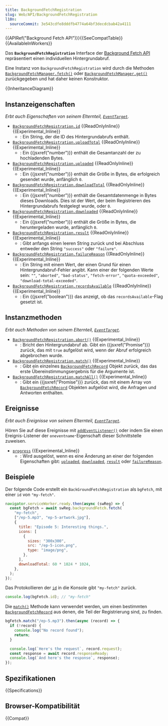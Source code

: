 ```yaml
---
title: BackgroundFetchRegistration
slug: Web/API/BackgroundFetchRegistration
l10n:
  sourceCommit: 3e543cdfe8dddfb4774a64bf3decdcbab42a4111
---
```


{{APIRef("Background Fetch API")}}{{SeeCompatTable}}{{AvailableInWorkers}}

Das **`BackgroundFetchRegistration`** Interface der [Background Fetch API](/de/docs/Web/API/Background_Fetch_API) repräsentiert einen individuellen Hintergrundabruf.

Eine Instanz von `BackgroundFetchRegistration` wird durch die Methoden [`BackgroundFetchManager.fetch()`](/de/docs/Web/API/BackgroundFetchManager/fetch) oder [`BackgroundFetchManager.get()`](/de/docs/Web/API/BackgroundFetchManager/get) zurückgegeben und hat daher keinen Konstruktor.

{{InheritanceDiagram}}

## Instanzeigenschaften

_Erbt auch Eigenschaften von seinem Elternteil, [`EventTarget`](/de/docs/Web/API/EventTarget)._

- [`BackgroundFetchRegistration.id`](/de/docs/Web/API/BackgroundFetchRegistration/id) {{ReadOnlyInline}} {{Experimental_Inline}}
  - : Ein String, der die ID des Hintergrundabrufs enthält.
- [`BackgroundFetchRegistration.uploadTotal`](/de/docs/Web/API/BackgroundFetchRegistration/uploadTotal) {{ReadOnlyInline}} {{Experimental_Inline}}
  - : Ein {{jsxref("number")}} enthält die Gesamtanzahl der zu hochladenden Bytes.
- [`BackgroundFetchRegistration.uploaded`](/de/docs/Web/API/BackgroundFetchRegistration/uploaded) {{ReadOnlyInline}} {{Experimental_Inline}}
  - : Ein {{jsxref("number")}} enthält die Größe in Bytes, die erfolgreich gesendet wurde, anfänglich `0`.
- [`BackgroundFetchRegistration.downloadTotal`](/de/docs/Web/API/BackgroundFetchRegistration/downloadTotal) {{ReadOnlyInline}} {{Experimental_Inline}}
  - : Ein {{jsxref("number")}} enthält die Gesamtdatenmenge in Bytes dieses Downloads. Dies ist der Wert, der beim Registrieren des Hintergrundabrufs festgelegt wurde, oder `0`.
- [`BackgroundFetchRegistration.downloaded`](/de/docs/Web/API/BackgroundFetchRegistration/downloaded) {{ReadOnlyInline}} {{Experimental_Inline}}
  - : Ein {{jsxref("number")}} enthält die Größe in Bytes, die heruntergeladen wurde, anfänglich `0`.
- [`BackgroundFetchRegistration.result`](/de/docs/Web/API/BackgroundFetchRegistration/result) {{ReadOnlyInline}} {{Experimental_Inline}}
  - : Gibt anfangs einen leeren String zurück und bei Abschluss entweder den String `"success"` oder `"failure"`.
- [`BackgroundFetchRegistration.failureReason`](/de/docs/Web/API/BackgroundFetchRegistration/failureReason) {{ReadOnlyInline}} {{Experimental_Inline}}
  - : Ein String mit einem Wert, der einen Grund für einen Hintergrundabruf-Fehler angibt. Kann einer der folgenden Werte sein: `""`, `"aborted"`, `"bad-status"`, `"fetch-error"`, `"quota-exceeded"`, `"download-total-exceeded"`.
- [`BackgroundFetchRegistration.recordsAvailable`](/de/docs/Web/API/BackgroundFetchRegistration/recordsAvailable) {{ReadOnlyInline}} {{Experimental_Inline}}
  - : Ein {{jsxref("boolean")}} das anzeigt, ob das `recordsAvailable`-Flag gesetzt ist.

## Instanzmethoden

_Erbt auch Methoden von seinem Elternteil, [`EventTarget`](/de/docs/Web/API/EventTarget)._

- [`BackgroundFetchRegistration.abort()`](/de/docs/Web/API/BackgroundFetchRegistration/abort) {{Experimental_Inline}}
  - : Bricht den Hintergrundabruf ab. Gibt ein {{jsxref("Promise")}} zurück, das mit `true` aufgelöst wird, wenn der Abruf erfolgreich abgebrochen wurde.
- [`BackgroundFetchRegistration.match()`](/de/docs/Web/API/BackgroundFetchRegistration/match) {{Experimental_Inline}}
  - : Gibt ein einzelnes [`BackgroundFetchRecord`](/de/docs/Web/API/BackgroundFetchRecord) Objekt zurück, das das erste Übereinstimmungsergebnis für die Argumente ist.
- [`BackgroundFetchRegistration.matchAll()`](/de/docs/Web/API/BackgroundFetchRegistration/matchAll) {{Experimental_Inline}}
  - : Gibt ein {{jsxref("Promise")}} zurück, das mit einem Array von [`BackgroundFetchRecord`](/de/docs/Web/API/BackgroundFetchRecord) Objekten aufgelöst wird, die Anfragen und Antworten enthalten.

## Ereignisse

_Erbt auch Ereignisse von seinem Elternteil, [`EventTarget`](/de/docs/Web/API/EventTarget)._

Hören Sie auf diese Ereignisse mit [`addEventListener()`](/de/docs/Web/API/EventTarget/addEventListener) oder indem Sie einen Ereignis-Listener der `oneventname`-Eigenschaft dieser Schnittstelle zuweisen.

- [`progress`](/de/docs/Web/API/BackgroundFetchRegistration/progress_event) {{Experimental_Inline}}
  - : Wird ausgelöst, wenn es eine Änderung an einer der folgenden Eigenschaften gibt:
    [`uploaded`](/de/docs/Web/API/BackgroundFetchRegistration/uploaded),
    [`downloaded`](/de/docs/Web/API/BackgroundFetchRegistration/downloaded),
    [`result`](/de/docs/Web/API/BackgroundFetchRegistration/result) oder
    [`failureReason`](/de/docs/Web/API/BackgroundFetchRegistration/failureReason).

## Beispiele

Der folgende Code erstellt ein `BackGroundFetchRegistration` als `bgFetch`, mit einer `id` von `"my-fetch"`.

```js
navigator.serviceWorker.ready.then(async (swReg) => {
  const bgFetch = await swReg.backgroundFetch.fetch(
    "my-fetch",
    ["/ep-5.mp3", "ep-5-artwork.jpg"],
    {
      title: "Episode 5: Interesting things.",
      icons: [
        {
          sizes: "300x300",
          src: "/ep-5-icon.png",
          type: "image/png",
        },
      ],
      downloadTotal: 60 * 1024 * 1024,
    },
  );
});
```

Das Protokollieren der [`id`](/de/docs/Web/API/BackgroundFetchRegistration/id) in die Konsole gibt `"my-fetch"` zurück.

```js
console.log(bgFetch.id); // "my-fetch"
```

Die [`match()`](/de/docs/Web/API/BackgroundFetchRegistration/match) Methode kann verwendet werden, um einen bestimmten [`BackgroundFetchRecord`](/de/docs/Web/API/BackgroundFetchRecord) aus denen, die Teil der Registrierung sind, zu finden.

```js
bgFetch.match("/ep-5.mp3").then(async (record) => {
  if (!record) {
    console.log("No record found");
    return;
  }

  console.log(`Here's the request`, record.request);
  const response = await record.responseReady;
  console.log(`And here's the response`, response);
});
```

## Spezifikationen

{{Specifications}}

## Browser-Kompatibilität

{{Compat}}
